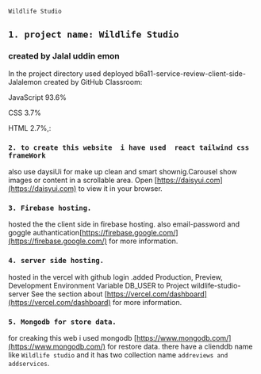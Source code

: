 `Wildlife Studio`


## `1. project name: Wildlife Studio`

### created by Jalal uddin emon

In the project directory used deployed b6a11-service-review-client-side-Jalalemon created by GitHub Classroom:

JavaScript
93.6%
 
CSS
3.7%
 
HTML
2.7%,:

### `2. to create this website  i have used  react tailwind css frameWork`

also use daysiUi for make up clean and smart shownig.Carousel show images or content in a scrollable area.
Open [https://daisyui.com](https://daisyui.com) to view it in your browser.



### `3. Firebase hosting.`

hosted the the client side in firebase hosting. also email-password and goggle authantication[https://firebase.google.com/](https://firebase.google.com/) for more information.


### `4. server side hosting.`

hosted in the vercel with github login .added Production, Preview, Development Environment Variable DB_USER to Project wildlife-studio-server See the section about [https://vercel.com/dashboard](https://vercel.com/dashboard) for more information.


### `5. Mongodb for store data. `

for creaking this web i used mongodb [https://www.mongodb.com/](https://www.mongodb.com/) for restore data. there have a clienddb name like `Wildlife studio` and it has two collection name `addreviews and addservices`. 



